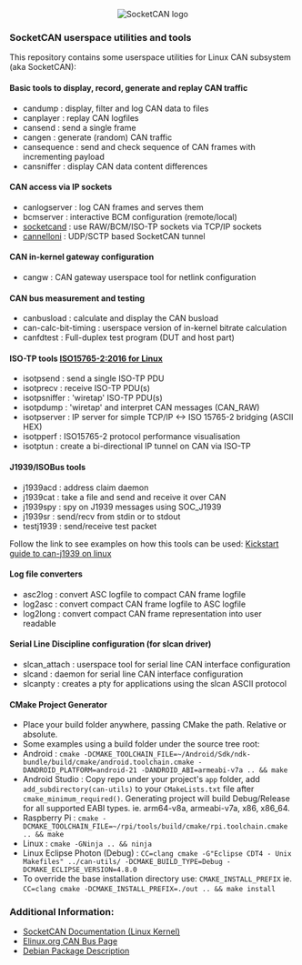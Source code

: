 <p align="center">
<img src="https://github.com/linux-can/can-logos/raw/master/png/SocketCAN-logo-60dpi.png" alt="SocketCAN logo"/>
</p>

### SocketCAN userspace utilities and tools

This repository contains some userspace utilities for Linux CAN
subsystem (aka SocketCAN):

#### Basic tools to display, record, generate and replay CAN traffic

* candump : display, filter and log CAN data to files
* canplayer : replay CAN logfiles
* cansend : send a single frame
* cangen : generate (random) CAN traffic
* cansequence : send and check sequence of CAN frames with incrementing payload
* cansniffer : display CAN data content differences

#### CAN access via IP sockets
* canlogserver : log CAN frames and serves them
* bcmserver : interactive BCM configuration (remote/local)
* [socketcand](https://github.com/linux-can/socketcand) : use RAW/BCM/ISO-TP sockets via TCP/IP sockets
* [cannelloni](https://github.com/mguentner/cannelloni) : UDP/SCTP based SocketCAN tunnel

#### CAN in-kernel gateway configuration
* cangw : CAN gateway userspace tool for netlink configuration

#### CAN bus measurement and testing
* canbusload : calculate and display the CAN busload
* can-calc-bit-timing : userspace version of in-kernel bitrate calculation
* canfdtest : Full-duplex test program (DUT and host part)

#### ISO-TP tools [ISO15765-2:2016 for Linux](https://github.com/hartkopp/can-isotp)
* isotpsend : send a single ISO-TP PDU
* isotprecv : receive ISO-TP PDU(s)
* isotpsniffer : 'wiretap' ISO-TP PDU(s)
* isotpdump : 'wiretap' and interpret CAN messages (CAN_RAW)
* isotpserver : IP server for simple TCP/IP <-> ISO 15765-2 bridging (ASCII HEX)
* isotpperf : ISO15765-2 protocol performance visualisation
* isotptun : create a bi-directional IP tunnel on CAN via ISO-TP

#### J1939/ISOBus tools
* j1939acd : address claim daemon
* j1939cat : take a file and send and receive it over CAN
* j1939spy : spy on J1939 messages using SOC_J1939
* j1939sr : send/recv from stdin or to stdout
* testj1939 : send/receive test packet

Follow the link to see examples on how this tools can be used:
[Kickstart guide to can-j1939 on linux](https://github.com/linux-can/can-utils/blob/master/can-j1939-kickstart.md)

#### Log file converters
* asc2log : convert ASC logfile to compact CAN frame logfile
* log2asc : convert compact CAN frame logfile to ASC logfile
* log2long : convert compact CAN frame representation into user readable

#### Serial Line Discipline configuration (for slcan driver)
* slcan_attach : userspace tool for serial line CAN interface configuration
* slcand : daemon for serial line CAN interface configuration
* slcanpty : creates a pty for applications using the slcan ASCII protocol

#### CMake Project Generator
* Place your build folder anywhere, passing CMake the path.  Relative or absolute.
* Some examples using a build folder under the source tree root:
* Android : ``cmake -DCMAKE_TOOLCHAIN_FILE=~/Android/Sdk/ndk-bundle/build/cmake/android.toolchain.cmake -DANDROID_PLATFORM=android-21 -DANDROID_ABI=armeabi-v7a .. && make``
* Android Studio : Copy repo under your project's ``app`` folder, add ``add_subdirectory(can-utils)`` to your ``CMakeLists.txt`` file after ``cmake_minimum_required()``.  Generating project will build Debug/Release for all supported EABI types.  ie. arm64-v8a, armeabi-v7a, x86, x86_64.
* Raspberry Pi : ``cmake -DCMAKE_TOOLCHAIN_FILE=~/rpi/tools/build/cmake/rpi.toolchain.cmake .. && make``
* Linux : ``cmake -GNinja .. && ninja``
* Linux Eclipse Photon (Debug) : ``CC=clang cmake -G"Eclipse CDT4 - Unix Makefiles" ../can-utils/ -DCMAKE_BUILD_TYPE=Debug -DCMAKE_ECLIPSE_VERSION=4.8.0``
* To override the base installation directory use: ``CMAKE_INSTALL_PREFIX``
  ie. ``CC=clang cmake -DCMAKE_INSTALL_PREFIX=./out .. && make install``

### Additional Information:

*   [SocketCAN Documentation (Linux Kernel)](https://www.kernel.org/doc/Documentation/networking/can.txt)
*   [Elinux.org CAN Bus Page](http://elinux.org/CAN_Bus)
*   [Debian Package Description](https://packages.debian.org/sid/can-utils)

